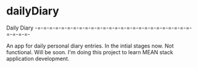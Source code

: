 # dailyDiary
Daily Diary
-=-=-=-=-=-=-=-=-=-=-=-=-=-=-=-=-=-=-=-=-=-=-=-=-=-=-=-=-=-=-

An app for daily personal diary entries. In the intial stages now. Not functional. Will be soon.
I'm doing this project to learn MEAN stack application development.

